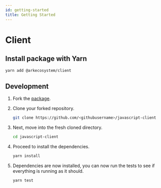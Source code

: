 ```yaml
---
id: getting-started
title: Getting Started
---
```


# Client

## Install package with Yarn

```bash
yarn add @arkecosystem/client
```

## Development

1. Fork the [package](https://github.com/ARKEcosystem/javascript-client).
2. Clone your forked repository.

   ```bash
   git clone https://github.com/<githubusername>/javascript-client
   ```

3. Next, move into the fresh cloned directory.

   ```bash
   cd javascript-client
   ```

4. Proceed to install the dependencies.

   ```bash
   yarn install
   ```

5. Dependencies are now installed, you can now run the tests to see if everything is running as it should.

   ```bash
   yarn test
   ```

